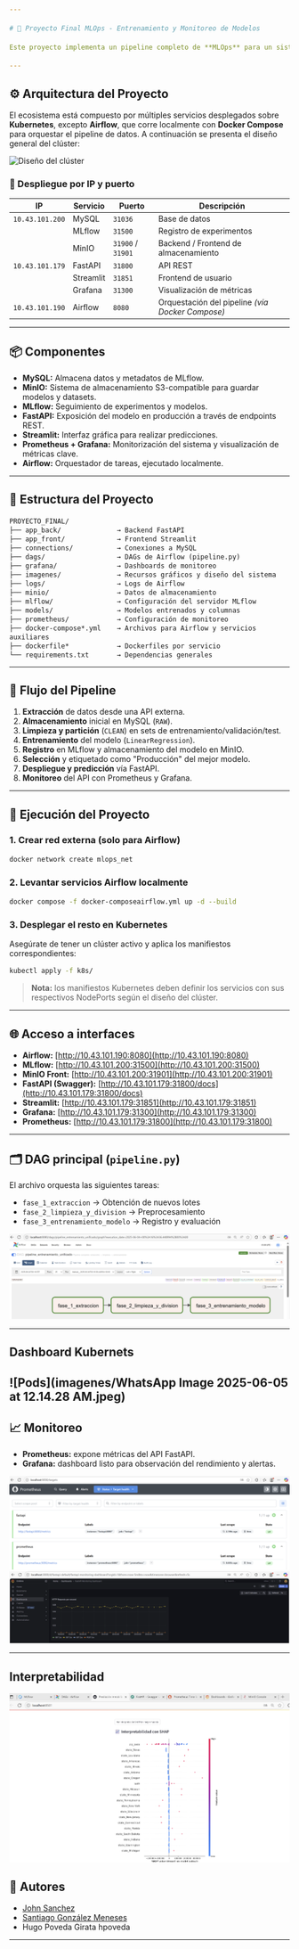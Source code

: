 ```yaml
---

# 📌 Proyecto Final MLOps - Entrenamiento y Monitoreo de Modelos

Este proyecto implementa un pipeline completo de **MLOps** para un sistema de predicción inmobiliaria. Incluye desde el entrenamiento, versionamiento y despliegue de modelos ML, hasta la interfaz para consumo de predicciones y monitoreo de métricas en producción.

---
```


## ⚙️ Arquitectura del Proyecto

El ecosistema está compuesto por múltiples servicios desplegados sobre **Kubernetes**, excepto **Airflow**, que corre localmente con **Docker Compose** para orquestar el pipeline de datos. A continuación se presenta el diseño general del clúster:

![Diseño del clúster](./imagenes/2f0ac90a-8350-49d2-bf17-880cb03d267a.png)

### 🔌 Despliegue por IP y puerto

| IP              | Servicio  | Puerto            | Descripción                                      |
| --------------- | --------- | ----------------- | ------------------------------------------------ |
| `10.43.101.200` | MySQL     | `31036`           | Base de datos                                    |
|                 | MLflow    | `31500`           | Registro de experimentos                         |
|                 | MinIO     | `31900` / `31901` | Backend / Frontend de almacenamiento             |
| `10.43.101.179` | FastAPI   | `31800`           | API REST                                         |
|                 | Streamlit | `31851`           | Frontend de usuario                              |
|                 | Grafana   | `31300`           | Visualización de métricas                        |
| `10.43.101.190` | Airflow   | `8080`            | Orquestación del pipeline *(vía Docker Compose)* |

---

## 📦 Componentes

* **MySQL:** Almacena datos y metadatos de MLflow.
* **MinIO:** Sistema de almacenamiento S3-compatible para guardar modelos y datasets.
* **MLflow:** Seguimiento de experimentos y modelos.
* **FastAPI:** Exposición del modelo en producción a través de endpoints REST.
* **Streamlit:** Interfaz gráfica para realizar predicciones.
* **Prometheus + Grafana:** Monitorización del sistema y visualización de métricas clave.
* **Airflow:** Orquestador de tareas, ejecutado localmente.

---

## 🧱 Estructura del Proyecto

```
PROYECTO_FINAL/
├── app_back/              → Backend FastAPI
├── app_front/             → Frontend Streamlit
├── connections/           → Conexiones a MySQL
├── dags/                  → DAGs de Airflow (pipeline.py)
├── grafana/               → Dashboards de monitoreo
├── imagenes/              → Recursos gráficos y diseño del sistema
├── logs/                  → Logs de Airflow
├── minio/                 → Datos de almacenamiento
├── mlflow/                → Configuración del servidor MLflow
├── models/                → Modelos entrenados y columnas
├── prometheus/            → Configuración de monitoreo
├── docker-compose*.yml    → Archivos para Airflow y servicios auxiliares
├── dockerfile*            → Dockerfiles por servicio
└── requirements.txt       → Dependencias generales
```

---

## 🔄 Flujo del Pipeline

1. **Extracción** de datos desde una API externa.
2. **Almacenamiento** inicial en MySQL (`RAW`).
3. **Limpieza y partición** (`CLEAN`) en sets de entrenamiento/validación/test.
4. **Entrenamiento** del modelo (`LinearRegression`).
5. **Registro** en MLflow y almacenamiento del modelo en MinIO.
6. **Selección** y etiquetado como "Producción" del mejor modelo.
7. **Despliegue y predicción** vía FastAPI.
8. **Monitoreo** del API con Prometheus y Grafana.

---

## 🚀 Ejecución del Proyecto

### 1. Crear red externa (solo para Airflow)

```bash
docker network create mlops_net
```

### 2. Levantar servicios Airflow localmente

```bash
docker compose -f docker-composeairflow.yml up -d --build
```

### 3. Desplegar el resto en Kubernetes

Asegúrate de tener un clúster activo y aplica los manifiestos correspondientes:

```bash
kubectl apply -f k8s/
```

> **Nota:** los manifiestos Kubernetes deben definir los servicios con sus respectivos NodePorts según el diseño del clúster.

---

## 🌐 Acceso a interfaces

* **Airflow:** [http://10.43.101.190:8080](http://10.43.101.190:8080)
* **MLflow:** [http://10.43.101.200:31500](http://10.43.101.200:31500)
* **MinIO Front:** [http://10.43.101.200:31901](http://10.43.101.200:31901)
* **FastAPI (Swagger):** [http://10.43.101.179:31800/docs](http://10.43.101.179:31800/docs)
* **Streamlit:** [http://10.43.101.179:31851](http://10.43.101.179:31851)
* **Grafana:** [http://10.43.101.179:31300](http://10.43.101.179:31300)
* **Prometheus:** [http://10.43.101.179:31800](http://10.43.101.179:31800)

---

## 🗂️ DAG principal (`pipeline.py`)

El archivo orquesta las siguientes tareas:

* `fase_1_extraccion` → Obtención de nuevos lotes
* `fase_2_limpieza_y_division` → Preprocesamiento
* `fase_3_entrenamiento_modelo` → Registro y evaluación

![Airflow DAG](imagenes/Pipeline_Airflow.png)

---

## Dashboard Kubernets

![Pods](imagenes/WhatsApp Image 2025-06-05 at 12.14.28 AM.jpeg)
---
## 📈 Monitoreo

* **Prometheus:** expone métricas del API FastAPI.
* **Grafana:** dashboard listo para observación del rendimiento y alertas.

![Prometheus](imagenes/Prometheus.png)
![Grafana](imagenes/Observabilidad_Graphana.png)

---

## Interpretabilidad

![SHAP](imagenes/Stremlit_SHAP.png)

## 👥 Autores

* [John Sanchez](https://github.com/JohnSanchez27)
* [Santiago González Meneses](https://github.com/santigonzalez13)
* Hugo Poveda Girata hpoveda

---
